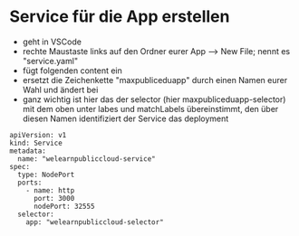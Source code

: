 # Service für die App erstellen

* geht in VSCode 
* rechte Maustaste links auf den Ordner eurer App --&gt; New File; nennt es "service.yaml"
* fügt folgenden content ein
* ersetzt die Zeichenkette "maxpubliceduapp" durch einen Namen eurer Wahl und ändert bei
* ganz wichtig ist hier das der selector \(hier maxpubliceduapp-selector\) mit dem oben unter labes und matchLabels übereinstimmt, den über diesen Namen identifiziert der Service das deployment

```text
apiVersion: v1
kind: Service
metadata:
  name: "welearnpubliccloud-service"
spec:
  type: NodePort
  ports:
    - name: http
      port: 3000
      nodePort: 32555
  selector:
    app: "welearnpubliccloud-selector"
```



